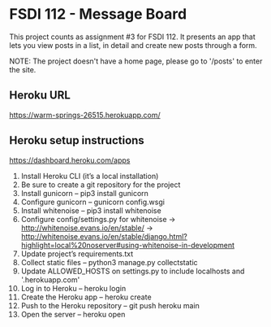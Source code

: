 # FSDI 112 - Message Board
This project counts as assignment #3 for FSDI 112.
It presents an app that lets you view posts in a list, in detail and create new posts through a form.

NOTE: The project doesn't have a home page, please go to '/posts' to enter the site.

## Heroku URL
https://warm-springs-26515.herokuapp.com/

## Heroku setup instructions
https://dashboard.heroku.com/apps
1. Install Heroku CLI (it’s a local installation)
2. Be sure to create a git repository for the project
3. Install gunicorn – pip3 install gunicorn
4. Configure gunicorn – gunicorn config.wsgi
5. Install whitenoise – pip3 install whitenoise
6. Configure config/settings.py for whitenoise
-> http://whitenoise.evans.io/en/stable/ 
-> http://whitenoise.evans.io/en/stable/django.html?highlight=local%20noserver#using-whitenoise-in-development
7. Update project’s requirements.txt
8. Collect static files – python3 manage.py collectstatic
9. Update ALLOWED_HOSTS on settings.py to include localhosts and '.herokuapp.com'
10. Log in to Heroku – heroku login
11. Create the Heroku app – heroku create
12. Push to the Heroku repository – git push heroku main
13. Open the server – heroku open

